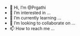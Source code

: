 - 👋 Hi, I’m @Prgathi
- 👀 I’m interested in ...
- 🌱 I’m currently learning ...
- 💞️ I’m looking to collaborate on ...
- 📫 How to reach me ...

<!---
Prgathi/Prgathi is a ✨ special ✨ repository because its `README.md` (this file) appears on your GitHub profile.
You can click the Preview link to take a look at your changes.
--->
